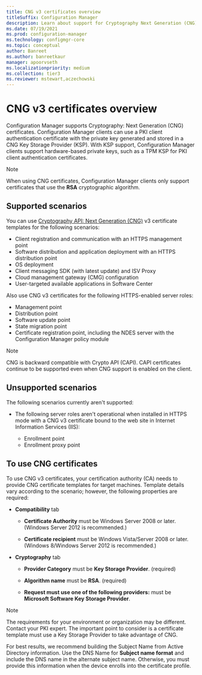 ```yaml
---
title: CNG v3 certificates overview
titleSuffix: Configuration Manager
description: Learn about support for Cryptography Next Generation (CNG) v3 certificates for Configuration Manager clients and servers.
ms.date: 07/19/2021
ms.prod: configuration-manager
ms.technology: configmgr-core
ms.topic: conceptual
author: Banreet
ms.author: banreetkaur
manager: apoorvseth
ms.localizationpriority: medium
ms.collection: tier3
ms.reviewer: mstewart,aczechowski
---
```


# CNG v3 certificates overview
<!-- 1356191 -->

Configuration Manager supports Cryptography: Next Generation (CNG) certificates. Configuration Manager clients can use a PKI client authentication certificate with the private key generated and stored in a CNG Key Storage Provider (KSP). With KSP support, Configuration Manager clients support hardware-based private keys, such as a TPM KSP for PKI client authentication certificates.

> [!NOTE]
> When using CNG certificates, Configuration Manager clients only support certificates that use the **RSA** cryptographic algorithm. <!-- 7836017 -->

## Supported scenarios

You can use [Cryptography API: Next Generation (CNG)](/windows/win32/seccng/cng-features) v3 certificate templates for the following scenarios:

- Client registration and communication with an HTTPS management point
- Software distribution and application deployment with an HTTPS distribution point
- OS deployment
- Client messaging SDK (with latest update) and ISV Proxy
- Cloud management gateway (CMG) configuration
- User-targeted available applications in Software Center<!-- MEMDocs#1576 -->

Also use CNG v3 certificates for the following HTTPS-enabled server roles: <!-- 1357314 -->

- Management point
- Distribution point
- Software update point
- State migration point
- Certificate registration point, including the NDES server with the Configuration Manager policy module <!--1357314-->

> [!NOTE]
> CNG is backward compatible with Crypto API (CAPI). CAPI certificates continue to be supported even when CNG support is enabled on the client.

## Unsupported scenarios

The following scenarios currently aren't supported:

- The following server roles aren't operational when installed in HTTPS mode with a CNG v3 certificate bound to the web site in Internet Information Services (IIS):

  - Enrollment point  
  - Enrollment proxy point  

## To use CNG certificates

To use CNG v3 certificates, your certification authority (CA) needs to provide CNG certificate templates for target machines. Template details vary according to the scenario; however, the following properties are required:

- **Compatibility** tab

  - **Certificate Authority** must be Windows Server 2008 or later. (Windows Server 2012 is recommended.)

  - **Certificate recipient** must be Windows Vista/Server 2008 or later. (Windows 8/Windows Server 2012 is recommended.)

- **Cryptography** tab

  - **Provider Category** must be **Key Storage Provider**. (required)

  - **Algorithm name** must be **RSA**. (required) <!-- 7836017 -->

  - **Request must use one of the following providers:** must be **Microsoft Software Key Storage Provider**.

> [!NOTE]
> The requirements for your environment or organization may be different. Contact your PKI expert. The important point to consider is a certificate template must use a Key Storage Provider to take advantage of CNG.

For best results, we recommend building the Subject Name from Active Directory information. Use the DNS Name for **Subject name format** and include the DNS name in the alternate subject name. Otherwise, you must provide this information when the device enrolls into the certificate profile.

